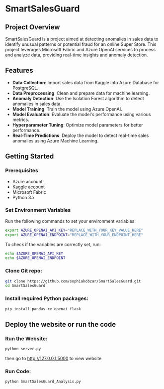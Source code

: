 # SmartSalesGuard

## Project Overview
SmartSalesGuard is a project aimed at detecting anomalies in sales data to identify unusual patterns or potential fraud for an online Super Store. This project leverages Microsoft Fabric and Azure OpenAI services to process and analyze data, providing real-time insights and anomaly detection.

## Features
- **Data Collection**: Import sales data from Kaggle into Azure Database for PostgreSQL.
- **Data Preprocessing**: Clean and prepare data for machine learning.
- **Anomaly Detection**: Use the Isolation Forest algorithm to detect anomalies in sales data.
- **Model Training**: Train the model using Azure OpenAI.
- **Model Evaluation**: Evaluate the model's performance using various metrics.
- **Hyperparameter Tuning**: Optimize model parameters for better performance.
- **Real-Time Predictions**: Deploy the model to detect real-time sales anomalies using Azure Machine Learning.

## Getting Started

### Prerequisites
- Azure account
- Kaggle account
- Microsoft Fabric
- Python 3.x

### Set Environment Variables
Run the following commands to set your environment variables:
```bash
export AZURE_OPENAI_API_KEY="REPLACE_WITH_YOUR_KEY_VALUE_HERE"
export AZURE_OPENAI_ENDPOINT="REPLACE_WITH_YOUR_ENDPOINT_HERE"
```

To check if the variables are correctly set, run:
```bash
echo $AZURE_OPENAI_API_KEY
echo $AZURE_OPENAI_ENDPOINT
```

### Clone Git repo: 
```bash
git clone https://github.com/sophiakobzar/SmartSalesGuard.git
cd SmartSalesGuard
```
### Install required Python packages:
```bash
pip install pandas re openai flask
```

## Deploy the website or run the code

### Run the Website:
```bash
python server.py
```
then go to http://127.0.0.1:5000 to view website

### Run Code:
```bash
python SmartSalesGuard_Analysis.py
```

